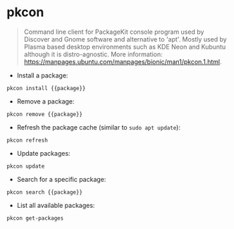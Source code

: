 # pkcon

> Command line client for PackageKit console program used by Discover and Gnome software and alternative to 'apt'.
> Mostly used by Plasma based desktop environments such as KDE Neon and Kubuntu although it is distro-agnostic.
> More information: <https://manpages.ubuntu.com/manpages/bionic/man1/pkcon.1.html>.

- Install a package:

`pkcon install {{package}}`

- Remove a package:

`pkcon remove {{package}}`

- Refresh the package cache (similar to `sudo apt update`):

`pkcon refresh`

- Update packages:

`pkcon update`

- Search for a specific package:

`pkcon search {{package}}`

- List all available packages:

`pkcon get-packages`
